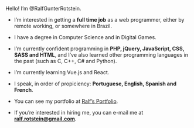 Hello! I’m @RalfGunterRotstein.

- I’m interested in getting a **full time job** as a web programmer, either by remote working, or somewhere in Brazil.

- I have a degree in Computer Science and in Digital Games.

- I’m currently confident programming in **PHP, jQuery, JavaScript, CSS, SASS and HTML**,
and I’ve also learned other programming languages in the past (such as C, C++, C# and Python).

- I’m currently learning Vue.js and React.

- I speak, in order of propiciency: **Portuguese, English, Spanish and French**.

- You can see my portfolio at [Ralf’s Portfolio](http://ralf.infinityfreeapp.com/).

- If you’re interested in hiring me, you can e-mail me at **ralf.rotstein@gmail.com**.

<!---
RalfGunterRotstein/RalfGunterRotstein is a ✨ special ✨ repository because its `README.md` (this file) appears on your GitHub profile.
You can click the Preview link to take a look at your changes.
--->
